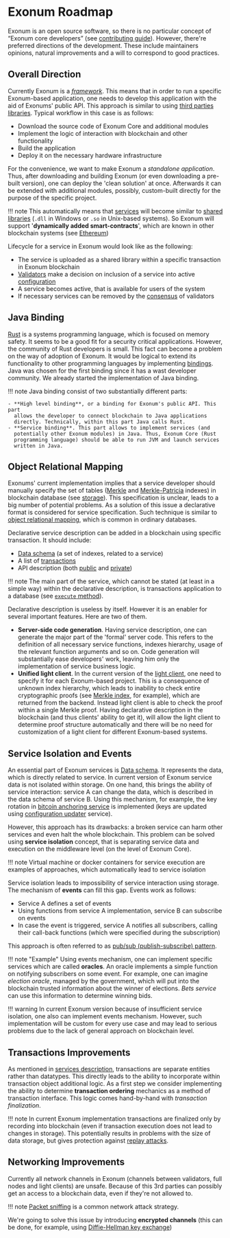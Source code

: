 # Exonum Roadmap

Exonum is an open source software, so there is no particular concept of
“Exonum core developers” (see [contributing guide](contributing)). However,
there're preferred directions of the development. These include maintainers
opinions, natural improvements and a will to correspond to good practices.

## Overall Direction

Currently Exonum is a
[*framework*](https://en.wikipedia.org/wiki/Software_framework). This means
that in order to run a specific Exonum-based application, one needs to develop
this application with the aid of Exonums' public API. This approach is similar
to using [third parties
libraries](https://en.wikipedia.org/wiki/Third-party_software_component).
Typical workflow in this case is as follows:

- Download the source code of Exonum Core and additional modules
- Implement the logic of interaction with blockchain and other functionality
- Build the application
- Deploy it on the necessary hardware infrastructure

For the convenience, we want to make Exonum a *standalone application*. Thus,
after downloading and building Exonum (or even downloading a pre-built
version), one can deploy the 'clean solution' at once. Afterwards it can be
extended with additional modules, possibly, custom-built directly for the
purpose of the specific project.

!!! note
    This automatically means that [services](../architecture/services) will
    become similar to [shared
    libraries](https://en.wikipedia.org/wiki/Library_(computing)#Shared_libraries)
    (`.dll` in Windows or `.so` in Unix-based systems). So Exonum will support
    '**dynamically added smart-contracts**', which are known in other blockchain
    systems (see
    [Ethereum](http://www.ethdocs.org/en/latest/contracts-and-transactions/contracts.html))

Lifecycle for a service in Exonum would look like as the following:

- The service is uploaded as a shared library within a specific transaction in
  Exonum blockchain
- [Validators](./architecture/consensus/#assumptions) make a decision on
  inclusion of a service into active
  [configuration](./architecture/configuration)
- A service becomes active, that is available for users of the system
- If necessary services can be removed by the
  [consensus](./architecture/consensus) of validators

## Java Binding

[Rust](https://www.rust-lang.org/en-US/) is a systems programming language,
which is focused on memory safety. It seems to be a good fit for a security
critical applications. However, the community of Rust developers is small. This
fact can become a problem on the way of adoption of Exonum. It would be logical
to extend its functionality to other programming languages by implementing
[bindings](https://en.wikipedia.org/wiki/Language_binding). Java was chosen for
the first binding since it has a wast developer community. We already started
the implementation of Java binding.

!!! note
    Java binding consist of two substantially different parts:

    - **High level binding**, or a binding for Exonum's public API. This part
      allows the developer to connect blockchain to Java applications
      directly. Technically, within this part Java calls Rust.
    - **Service binding**. This part allows to implement services (and
      potentially other Exonum modules) in Java. Thus, Exonum Core (Rust
      programming language) should be able to run JVM and launch services
      written in Java.

## Object Relational Mapping

Exonums' current implementation implies that a service developer should
manually specify the set of tables ([Merkle](./advanced/merkle-index) and
[Merkle-Patricia](./advanced/merkle-patricia-index) indexes) in blockchain
database (see [storage](./architecture/storage)). This specification is
unclear, leads to a big number of potential problems. As a solution of this
issue a declarative format is considered for service specification. Such
technique is similar to [object relational
mapping](https://en.wikipedia.org/wiki/Object-relational_mapping), which is
common in ordinary databases.

Declarative service description can be added in a blockchain using specific
transaction. It should include:

- [Data schema](./architecture/services/#data-schema) (a set of indexes,
  related to a service)
- A list of [transactions](./architecture/services/#transactions)
- API description (both [public](./architecture/services/#read-requests) and
  [private](./architecture/services/#private-api))

!!! note
    The main part of the service, which cannot be stated (at least in a
    simple way) within the declarative description, is transactions application
    to a database (see [`execute`
    method](./architecture/transactions/#execute)).

Declarative description is useless by itself. However it is an enabler for
several important features. Here are two of them.

- **Server-side code generation**. Having service description, one can generate
  the major part of the 'formal' server code. This refers to the definition of
  all necessary service functions, indexes hierarchy, usage of the relevant
  function arguments and so on. Code generation will substantially ease
  developers' work, leaving him only the implementation of service business
  logic.
- **Unified light client**. In the current version of the [light
  client](./architecture/clients), one need to specify it for each
  Exonum-based project. This is a consequence of unknown index hierarchy, which
  leads to inability to check entire cryptographic proofs (see [Merkle
  index](./advanced/merkle-index), for example), which are returned from the
  backend. Instead light client is able to check the proof within a single
  Merkle proof. Having declarative description in the blockchain (and thus
  clients' ability to get it), will allow the light client to determine proof
  structure automatically and there will be no need for customization of a
  light client for different Exonum-based systems.

## Service Isolation and Events

An essential part of Exonum services is [Data
schema](./architecture/services/#data-schema). It represents the data, which
is directly related to service. In current version of Exonum service data is
not isolated within storage. On one hand, this brings the ability of service
interaction: service A can change the data, which is described in the data
schema of service B. Using this mechanism, for example, the key rotation in
[bitcoin anchoring service](./advanced/bitcoin-anchoring) is implemented (keys
are updated using [configuration updater](./advanced/configuration-updater)
service).

However, this approach has its drawbacks: a broken service can harm other
services and even halt the whole blockchain. This problem can be solved using
**service isolation** concept, that is separating service data and execution on
the middleware level (on the level of Exonum Core).

!!! note
    Virtual machine or docker containers for service execution are examples of
    approaches, which automatically lead to service isolation

Service isolation leads to impossibility of service interaction using storage.
The mechanism of **events** can fill this gap. Events work as follows:

- Service A defines a set of events
- Using functions from service A implementation, service B can subscribe on
  events
- In case the event is triggered, service A notifies all subscribers, calling
  their call-back functions (which were specified during the subscription)

This approach is often referred to as [pub/sub (publish-subscribe)
pattern](https://en.wikipedia.org/wiki/Publish%E2%80%93subscribe_pattern).

!!! note "Example"
    Using events mechanism, one can implement specific services which are
    called **oracles**. An oracle implements a simple function on notifying
    subscribers on some event. For example, one can imagine *election oracle*,
    managed by the government, which will put into the blockchain trusted
    information about the winner of elections. *Bets service* can use this
    information to determine winning bids.

!!! warning
    In current Exonum version because of insufficient service isolation, one
    also can implement events mechanism. However, such implementation will be
    custom for every use case and may lead to serious problems due to the lack
    of general approach on blockchain level.

## Transactions Improvements

As mentioned in [services
description](./architecture/services/#transaction-interface), transactions are
separate entities rather than datatypes. This directly leads to the ability to
incorporate within transaction object additional logic. As a first step we
consider implementing the ability to determine **transaction ordering**
mechanics as a method of transaction interface. This logic comes hand-by-hand
with *transaction finalization*.

!!! note
    In current Exonum implementation transactions are finalized only by
    recording into blockchain (even if transaction execution does not lead to
    changes in storage). This potentially results in problems with the size
    of data storage, but gives protection against [replay
    attacks](https://en.wikipedia.org/wiki/Replay_attack).

## Networking Improvements

Currently all network channels in Exonum (channels between validators, full
nodes and light clients) are unsafe. Because of this 3rd parties can possibly
get an access to a blockchain data, even if they're not allowed to.

!!! note
    [Packet sniffing](https://en.wikipedia.org/wiki/Packet_analyzer) is a
    common network attack strategy.

We're going to solve this issue by introducing **encrypted channels** (this can
be done, for example, using [Diffie-Hellman key
exchange](https://en.wikipedia.org/wiki/Diffie%E2%80%93Hellman_key_exchange))
